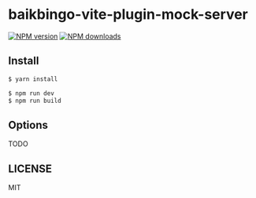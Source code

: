 # baikbingo-vite-plugin-mock-server

[![NPM version](https://img.shields.io/npm/v/baikbingo-vite-plugin-mock-server.svg?style=flat)](https://npmjs.org/package/baikbingo-vite-plugin-mock-server)
[![NPM downloads](http://img.shields.io/npm/dm/baikbingo-vite-plugin-mock-server.svg?style=flat)](https://npmjs.org/package/baikbingo-vite-plugin-mock-server)

## Install

```bash
$ yarn install
```

```bash
$ npm run dev
$ npm run build
```

## Options

TODO

## LICENSE

MIT
